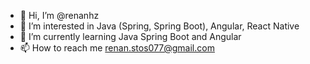 - 👋 Hi, I’m @renanhz
- 👀 I’m interested in Java (Spring, Spring Boot), Angular, React Native
- 🌱 I’m currently learning Java Spring Boot and Angular
- 📫 How to reach me renan.stos077@gmail.com

<!---
renanhz/renanhz is a ✨ special ✨ repository because its `README.md` (this file) appears on your GitHub profile.
You can click the Preview link to take a look at your changes.
--->
